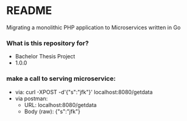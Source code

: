 # README #

Migrating a monolithic PHP application to Microservices written in Go

### What is this repository for? ###

* Bachelor Thesis Project
* 1.0.0

### make a call to serving microservice:
- via: curl -XPOST -d'{"s":"jfk"}' localhost:8080/getdata
- via postman: 
    + URL: localhost:8080/getdata
    + Body (raw): {"s":"jfk"}
